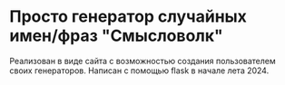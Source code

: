 ﻿# Просто генератор случайных имен/фраз "Смысловолк"

Реализован в виде сайта с возможностью создания пользователем своих генераторов.
Написан с помощью flask в начале лета 2024.
